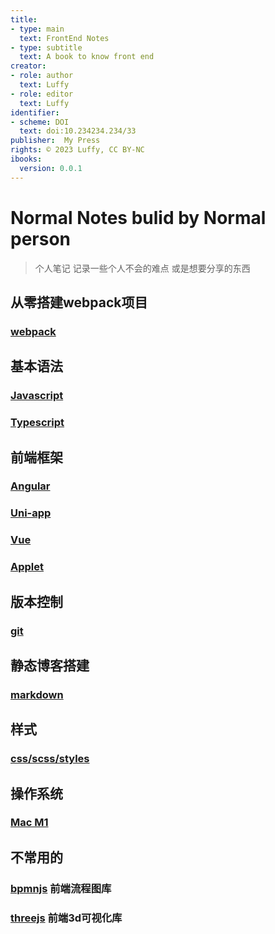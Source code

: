 ```yaml
---
title:
- type: main
  text: FrontEnd Notes
- type: subtitle
  text: A book to know front end
creator:
- role: author
  text: Luffy
- role: editor
  text: Luffy
identifier:
- scheme: DOI
  text: doi:10.234234.234/33
publisher:  My Press
rights: © 2023 Luffy, CC BY-NC
ibooks:
  version: 0.0.1
---
```



# Normal Notes bulid by Normal person

> 个人笔记
> 记录一些个人不会的难点
> 或是想要分享的东西

## 从零搭建webpack项目

### [webpack](FrontEnd/Webpack/ProjectInit.md)

## 基本语法

### [Javascript](FrontEnd/Javascript/Javascript.md)

### [Typescript](FrontEnd/Typescript/Typescript.md)

## 前端框架

### [Angular](FrontEnd/Angular/Angular.md)

### [Uni-app](FrontEnd/uni-app/uni-app.md)

### [Vue](FrontEnd/Vue/vue.md)

### [Applet](FrontEnd/Applet/Cloud.md)

## 版本控制

### [git](FrontEnd/Git/git.md)

## 静态博客搭建

### [markdown](FrontEnd/markdown/md.md)

## 样式

### [css/scss/styles](FrontEnd/Style/style.md)

## 操作系统

### [Mac M1](FrontEnd/System/Mac-M1.md)

## 不常用的

### [bpmnjs]() 前端流程图库

### [threejs]() 前端3d可视化库
